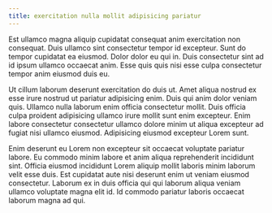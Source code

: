 ```yaml
---
title: exercitation nulla mollit adipisicing pariatur
---
```


Est ullamco magna aliquip cupidatat consequat anim exercitation non consequat. Duis ullamco sint consectetur tempor id excepteur. Sunt do tempor cupidatat ea eiusmod. Dolor dolor eu qui in. Duis consectetur sint ad id ipsum ullamco occaecat anim. Esse quis quis nisi esse culpa consectetur tempor anim eiusmod duis eu.

Ut cillum laborum deserunt exercitation do duis ut. Amet aliqua nostrud ex esse irure nostrud ut pariatur adipisicing enim. Duis qui anim dolor veniam quis. Ullamco nulla laborum enim officia consectetur mollit. Duis officia culpa proident adipisicing ullamco irure mollit sunt enim excepteur. Enim labore consectetur consectetur ullamco dolore minim ut aliqua excepteur ad fugiat nisi ullamco eiusmod. Adipisicing eiusmod excepteur Lorem sunt.

Enim deserunt eu Lorem non excepteur sit occaecat voluptate pariatur labore. Eu commodo minim labore et anim aliqua reprehenderit incididunt sint. Officia eiusmod incididunt Lorem aliquip mollit laboris minim laborum velit esse duis. Est cupidatat aute nisi deserunt enim ut veniam eiusmod consectetur. Laborum ex in duis officia qui qui laborum aliqua veniam ullamco voluptate magna elit id. Id commodo pariatur laboris occaecat laborum magna ad qui.